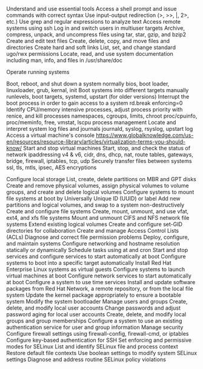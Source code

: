 Understand and use essential tools
Access a shell prompt and issue commands with correct syntax
Use input-output redirection (>, >>, |, 2>, etc.)
Use grep and regular expressions to analyze text
Access remote systems using ssh
Log in and switch users in multiuser targets
Archive, compress, unpack, and uncompress files using tar, star, gzip, and bzip2
Create and edit text files
Create, delete, copy, and move files and directories
Create hard and soft links
List, set, and change standard ugo/rwx permissions
Locate, read, and use system documentation including man, info, and files in /usr/share/doc


Operate running systems

Boot, reboot, and shut down a system normally
    bios, boot loader, linuxloader, grub, kernal, init
Boot systems into different targets manually
    runlevels, boot targets, systemd, upstart (for older versions)
Interrupt the boot process in order to gain access to a system
    rd.break enforcing=0
Identify CPU/memory intensive processes, adjust process priority with renice, and kill processes
    namespaces, cgroups, limits, chroot
    proc/cpuinfo, proc/meminfo, free, vmstat, lscpu
    process management
Locate and interpret system log files and journals
    journald, syslog, rsyslog, upstart log
Access a virtual machine's console
    https://www.globalknowledge.com/us-en/resources/resource-library/articles/virtualization-terms-you-should-know/
Start and stop virtual machines
Start, stop, and check the status of network
    ipaddressing v4 & v6, cidr, dns, dhcp, nat, route tables, gateways, bridge, firewall, iptables, tcp, udp
Securely transfer files between systems
    ssl, tls, mtls, ipsec, AES encryptions


Configure local storage
List, create, delete partitions on MBR and GPT disks
Create and remove physical volumes, assign physical volumes to volume groups, and create and delete logical volumes
Configure systems to mount file systems at boot by Universally Unique ID (UUID) or label
Add new partitions and logical volumes, and swap to a system non-destructively
Create and configure file systems
Create, mount, unmount, and use vfat, ext4, and xfs file systems
Mount and unmount CIFS and NFS network file systems
Extend existing logical volumes
Create and configure set-GID directories for collaboration
Create and manage Access Control Lists (ACLs)
Diagnose and correct file permission problems
Deploy, configure, and maintain systems
Configure networking and hostname resolution statically or dynamically
Schedule tasks using at and cron
Start and stop services and configure services to start automatically at boot
Configure systems to boot into a specific target automatically
Install Red Hat Enterprise Linux systems as virtual guests
Configure systems to launch virtual machines at boot
Configure network services to start automatically at boot
Configure a system to use time services
Install and update software packages from Red Hat Network, a remote repository, or from the local file system
Update the kernel package appropriately to ensure a bootable system
Modify the system bootloader
Manage users and groups
Create, delete, and modify local user accounts
Change passwords and adjust password aging for local user accounts
Create, delete, and modify local groups and group memberships
Configure a system to use an existing authentication service for user and group information
Manage security
Configure firewall settings using firewall-config, firewall-cmd, or iptables
Configure key-based authentication for SSH
Set enforcing and permissive modes for SELinux
List and identify SELinux file and process context
Restore default file contexts
Use boolean settings to modify system SELinux settings
Diagnose and address routine SELinux policy violations